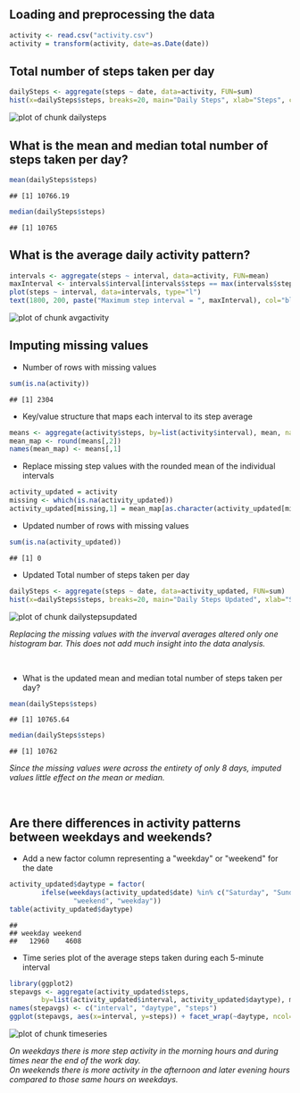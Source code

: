 
## Loading and preprocessing the data

```r
activity <- read.csv("activity.csv")
activity = transform(activity, date=as.Date(date))
```

## Total number of steps taken per day

```r
dailySteps <- aggregate(steps ~ date, data=activity, FUN=sum)
hist(x=dailySteps$steps, breaks=20, main="Daily Steps", xlab="Steps", col="lightblue")
```

![plot of chunk dailysteps](figure/dailysteps-1.png)

## What is the mean and median total number of steps taken per day?

```r
mean(dailySteps$steps)
```

```
## [1] 10766.19
```

```r
median(dailySteps$steps)
```

```
## [1] 10765
```

## What is the average daily activity pattern?

```r
intervals <- aggregate(steps ~ interval, data=activity, FUN=mean)
maxInterval <- intervals$interval[intervals$steps == max(intervals$steps)]
plot(steps ~ interval, data=intervals, type="l")
text(1800, 200, paste("Maximum step interval = ", maxInterval), col="blue", font=2)
```

![plot of chunk avgactivity](figure/avgactivity-1.png)

## Imputing missing values

- Number of rows with missing values

```r
sum(is.na(activity))
```

```
## [1] 2304
```
- Key/value structure that maps each interval to its step average

```r
means <- aggregate(activity$steps, by=list(activity$interval), mean, na.rm=TRUE)
mean_map <- round(means[,2])
names(mean_map) <- means[,1]
```

- Replace missing step values with the rounded mean of the individual intervals

```r
activity_updated = activity
missing <- which(is.na(activity_updated))
activity_updated[missing,1] = mean_map[as.character(activity_updated[missing,3])]
```
- Updated number of rows with missing values

```r
sum(is.na(activity_updated))
```

```
## [1] 0
```

- Updated Total number of steps taken per day

```r
dailySteps <- aggregate(steps ~ date, data=activity_updated, FUN=sum)
hist(x=dailySteps$steps, breaks=20, main="Daily Steps Updated", xlab="Steps", col="lightblue")
```

![plot of chunk dailystepsupdated](figure/dailystepsupdated-1.png)

*Replacing the missing values with the inverval averages altered only one
 histogram bar. This does not add much insight into the data analysis.*
 
<br />

- What is the updated mean and median total number of steps taken per day?

```r
mean(dailySteps$steps)
```

```
## [1] 10765.64
```

```r
median(dailySteps$steps)
```

```
## [1] 10762
```

*Since the missing values were across the entirety of only 8 days, imputed
 values little effect on the mean or median.*

</br>

## Are there differences in activity patterns between weekdays and weekends?
- Add a new factor column representing a "weekday" or "weekend" for the date

```r
activity_updated$daytype = factor(
        ifelse(weekdays(activity_updated$date) %in% c("Saturday", "Sunday"),
                "weekend", "weekday"))
table(activity_updated$daytype)
```

```
## 
## weekday weekend 
##   12960    4608
```
- Time series plot of the average steps taken during each 5-minute interval

```r
library(ggplot2)
stepavgs <- aggregate(activity_updated$steps,
        by=list(activity_updated$interval, activity_updated$daytype), mean)
names(stepavgs) <- c("interval", "daytype", "steps")
ggplot(stepavgs, aes(x=interval, y=steps)) + facet_wrap(~daytype, ncol=1) + geom_line()
```

![plot of chunk timeseries](figure/timeseries-1.png)

*On weekdays there is more step activity in the morning hours and during times
 near the end of the work day.*
<br />
*On weekends there is more activity in the afternoon and later evening hours
 compared to those same hours on weekdays.*
